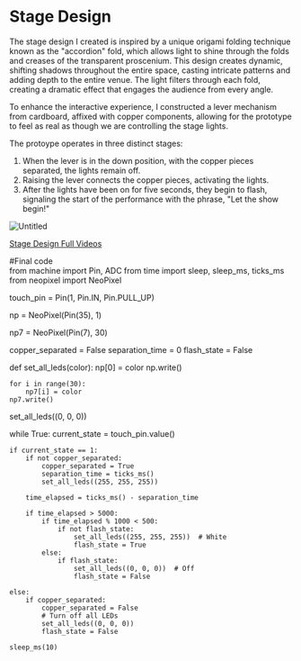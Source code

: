 # Stage Design
The stage design I created is inspired by a unique origami folding technique known as the "accordion" fold, which allows light to shine through the folds and creases of the transparent proscenium. This design creates dynamic, shifting shadows throughout the entire space, casting intricate patterns and adding depth to the entire venue. The light filters through each fold, creating a dramatic effect that engages the audience from every angle.

To enhance the interactive experience, I constructed a lever mechanism from cardboard, affixed with copper components, allowing for the prototype to feel as real as though we are controlling the stage lights.

The protoype operates in three distinct stages:

1. When the lever is in the down position, with the copper pieces separated, the lights remain off.
2. Raising the lever connects the copper pieces, activating the lights.
3. After the lights have been on for five seconds, they begin to flash, signaling the start of the performance with the phrase, "Let the show begin!"

![Untitled](https://github.com/user-attachments/assets/f3cdcbdb-220b-4ae6-8e28-a98597f2c4f1)

[Stage Design Full Videos](https://drive.google.com/drive/folders/1FORy3Wa_qMkPsP6mlt6uF51kmiBMy9FD)

#Final code  
from machine import Pin, ADC
from time import sleep, sleep_ms, ticks_ms
from neopixel import NeoPixel


touch_pin = Pin(1, Pin.IN, Pin.PULL_UP)  

np = NeoPixel(Pin(35), 1)

np7 = NeoPixel(Pin(7), 30)

copper_separated = False
separation_time = 0
flash_state = False

def set_all_leds(color):
    np[0] = color
    np.write()
    
    for i in range(30):
        np7[i] = color
    np7.write()

set_all_leds((0, 0, 0))

while True:
    current_state = touch_pin.value()
    
    if current_state == 1:
        if not copper_separated:
            copper_separated = True
            separation_time = ticks_ms()
            set_all_leds((255, 255, 255))
            
        time_elapsed = ticks_ms() - separation_time
        
        if time_elapsed > 5000:
            if time_elapsed % 1000 < 500:
                if not flash_state:
                    set_all_leds((255, 255, 255))  # White
                    flash_state = True
            else:
                if flash_state:
                    set_all_leds((0, 0, 0))  # Off
                    flash_state = False
    
    else:
        if copper_separated:
            copper_separated = False
            # Turn off all LEDs
            set_all_leds((0, 0, 0))
            flash_state = False
    
    sleep_ms(10)
 
